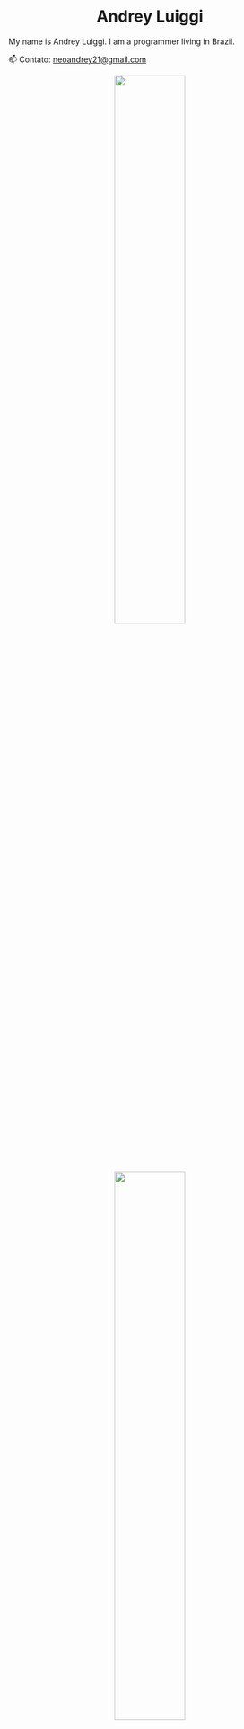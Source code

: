 <h1 align="center">Andrey Luiggi</h1>

My name is Andrey Luiggi. I am a programmer living in Brazil.

📫 Contato: neoandrey21@gmail.com


<p align="center">
  <img height="50%" width="auto" src ="https://github-readme-stats.vercel.app/api?username=vnny8&show_icons=true&count_private=true&theme=great-gatsby&hide=issues">
  <img height="50%" width="auto" src ="https://github-readme-stats.vercel.app/api/top-langs/?username=vnny8&theme=great-gatsby">
</p>

## 🛠  Programming languages and tools

<a name="learning-now"></a>

[<img src="https://img.shields.io/badge/Java-282C34?&logo=openjdk&logoColor=orange" alt="Java logo" title="Java" height="25"/>][tech_tools_anchor]
&nbsp;
[<img src="https://img.shields.io/badge/Python-282C34?&logo=python&logoColor=green" alt="Python logo" title="Python" height="25"/>][tech_tools_anchor]
&nbsp;
[<img src="https://img.shields.io/badge/C-282C34?&logo=c&logoColor=blue" alt="C logo" title="C" height="25"/>][tech_tools_anchor]
&nbsp;
[<img src="https://img.shields.io/badge/MySQL-282C34?&logo=mysql&logoColor=white" alt="MySQL logo" title="MySQL" height="25"/>][tech_tools_anchor]
&nbsp;

<a name="learning-next"></a>

## 📖  What I am currently learning / improving on
[<img src="https://img.shields.io/badge/Spring-282C34?&logo=spring&logoColor=green" alt="Spring logo" title="Spring" height="25"/>][tech_tools_anchor]
&nbsp;
[<img src="https://img.shields.io/badge/JavaScript-282C34?logo=javascript&logoColor=F7DF1E" alt="JavaScript logo" title="JavaScript" height="25" />][tech_tools_anchor]
&nbsp;
[<img src="https://img.shields.io/badge/HTML5-282C34?logo=html5&logoColor=E34F26" alt="HTML5 logo" title="HTML5" height="25" />][tech_tools_anchor]
&nbsp;
[<img src="https://img.shields.io/badge/CSS3-282C34?logo=css3&logoColor=1572B6" alt="CSS3 logo" title="CSS3" height="25" />][tech_tools_anchor]
&nbsp;
[<img src="https://img.shields.io/badge/Django-282C34?&logo=django&logoColor=white" alt="Django logo" title="Django" height="25" />][tech_tools_anchor]
&nbsp;
[<img src="https://img.shields.io/badge/Bootstrap-282C34?&logo=bootstrap&logoColor=purple" alt="Bootstrap logo" title="Bootstrap" height="25"/>][tech_tools_anchor]&nbsp;
[<img src="https://img.shields.io/badge/Spring_Security-282C34?&logo=Spring-Security&logoColor=green" alt="Spring Security logo" title="Spring Security" height="25"/>][tech_tools_anchor]&nbsp;


## 🔍  Where to find me

[<img src="https://img.shields.io/badge/Instagram-E4405F?style=for-the-badge&logo=instagram&logoColor=white" alt="Instagram logo" title="Instagram" height="25" />]https://www.instagram.com/andrey.luiggi/)&nbsp;

[tech_tools_anchor]: #bonjour--
[learning_now_anchor]: #learning-now
[learning_next_anchor]: #learning-next
